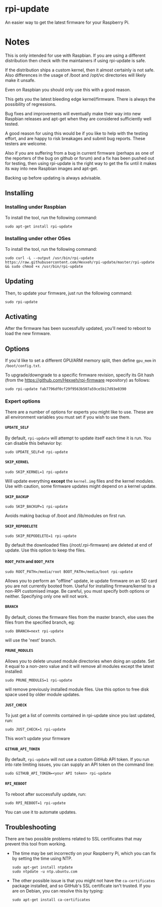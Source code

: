 # rpi-update

An easier way to get the latest firmware for your Raspberry Pi.

# Notes

This is only intended for use with Raspbian. If you are using a different
distribution then check with the maintainers if using rpi-update is safe.

If the distribution ships a custom kernel, then it almost certainly is not
safe. Also differences in the usage of /boot and /opt/vc directories will
likely make it unsafe.

Even on Raspbian you should only use this with a good reason.

This gets you the latest bleeding edge kernel/firmware.
There is always the possibility of regressions.

Bug fixes and improvements will eventually make their way into new Raspbian
releases and apt-get when they are considered sufficiently well tested.

A good reason for using this would be if you like to help with the testing effort,
and are happy to risk breakages and submit bug reports. These testers are welcome.

Also if you are suffering from a bug in current firmware (perhaps as one of
the reporters of the bug on github or forum) and a fix has been pushed out for
testing, then using rpi-update is the right way to get the fix until it makes
its way into new Raspbian images and apt-get.

Backing up before updating is always advisable.

## Installing

### Installing under Raspbian
 
To install the tool, run the following command:

    sudo apt-get install rpi-update

### Installing under other OSes

To install the tool, run the following command:

    sudo curl -L --output /usr/bin/rpi-update https://raw.githubusercontent.com/Hexxeh/rpi-update/master/rpi-update && sudo chmod +x /usr/bin/rpi-update

## Updating

Then, to update your firmware, just run the following command:

    sudo rpi-update

## Activating

After the firmware has been sucessfully updated, you'll need to reboot to load
the new firmware.

## Options

If you'd like to set a different GPU/ARM memory split, then define `gpu_mem` in
`/boot/config.txt`.

To upgrade/downgrade to a specific firmware revision, specify its Git hash
(from the https://github.com/Hexxeh/rpi-firmware repository) as follows:

    sudo rpi-update fab7796df0cf29f9563b507a59ce5b17d93e0390

### Expert options

There are a number of options for experts you might like to use.  These are all
environment variables you must set if you wish to use them.

#### `UPDATE_SELF`

By default, `rpi-update` will attempt to update itself each time it is run.
You can disable this behavior by:

    sudo UPDATE_SELF=0 rpi-update

#### `SKIP_KERNEL`

    sudo SKIP_KERNEL=1 rpi-update

Will update everything **except** the `kernel.img` files and the kernel modules.
Use with caution, some firmware updates might depend on a kernel update.

#### `SKIP_BACKUP`

    sudo SKIP_BACKUP=1 rpi-update

Avoids making backup of /boot and /lib/modules on first run.

#### `SKIP_REPODELETE`

    sudo SKIP_REPODELETE=1 rpi-update

By default the downloaded files (/root/.rpi-firmware) are deleted at end of update.
Use this option to keep the files.

#### `ROOT_PATH` and `BOOT_PATH`

    sudo ROOT_PATH=/media/root BOOT_PATH=/media/boot rpi-update

Allows you to perform an "offline" update, ie update firmware on an SD card you
are not currently booted from. Useful for installing firmware/kernel to a
non-RPI customised image. Be careful, you must specify both options or neither.
Specifying only one will not work.

#### `BRANCH`

By default, clones the firmware files from the master branch, else uses the files
from the specified branch, eg:

    sudo BRANCH=next rpi-update

will use the 'next' branch.

#### `PRUNE_MODULES`

Allows you to delete unused module directories when doing an update. Set it equal to a non-zero value and it will remove all modules except the latest installed:

    sudo PRUNE_MODULES=1 rpi-update

will remove previously installed module files. Use this option to free disk space used by older module updates.

#### `JUST_CHECK`

To just get a list of commits contained in rpi-update since you last updated, run:

    sudo JUST_CHECK=1 rpi-update

This won't update your firmware

#### `GITHUB_API_TOKEN`

By default, `rpi-update` will not use a custom GitHub API token. If you run into rate limiting issues, you can supply an API token on the command line:

	sudo GITHUB_API_TOKEN=<your API token> rpi-update

#### `RPI_REBOOT`

To reboot after successfully update, run:

    sudo RPI_REBOOT=1 rpi-update

You can use it to automate updates.

## Troubleshooting

There are two possible problems related to SSL certificates that may prevent
this tool from working.

-   The time may be set incorrectly on your Raspberry Pi, which you can fix
    by setting the time using NTP.

        sudo apt-get install ntpdate
        sudo ntpdate -u ntp.ubuntu.com

-   The other possible issue is that you might not have the `ca-certificates`
    package installed, and so GitHub's SSL certificate isn't trusted. If you are
    on Debian, you can resolve this by typing:

        sudo apt-get install ca-certificates

